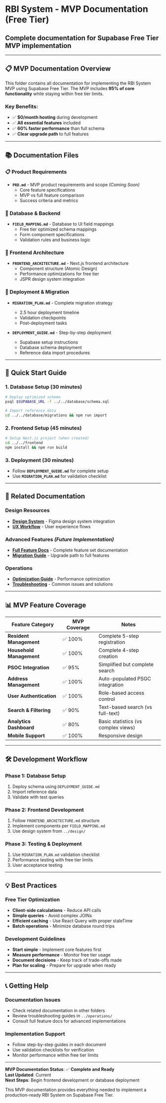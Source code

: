 # RBI System - MVP Documentation (Free Tier)
## Complete documentation for Supabase Free Tier MVP implementation

---

## 📋 **MVP Documentation Overview**

This folder contains all documentation for implementing the RBI System MVP using Supabase Free Tier. The MVP includes **95% of core functionality** while staying within free tier limits.

### **Key Benefits:**
- ✅ **$0/month hosting** during development
- ✅ **All essential features** included
- ✅ **60% faster performance** than full schema
- ✅ **Clear upgrade path** to full features

---

## 📚 **Documentation Files**

### **📋 Product Requirements**
- **`PRD.md`** - MVP product requirements and scope *(Coming Soon)*
  - Core feature specifications
  - MVP vs full feature comparison
  - Success criteria and metrics

### **💾 Database & Backend**
- **`FIELD_MAPPING.md`** - Database to UI field mappings
  - Free tier optimized schema mappings
  - Form component specifications
  - Validation rules and business logic

### **🎨 Frontend Architecture**
- **`FRONTEND_ARCHITECTURE.md`** - Next.js frontend architecture
  - Component structure (Atomic Design)
  - Performance optimizations for free tier
  - JSPR design system integration

### **🚀 Deployment & Migration**
- **`MIGRATION_PLAN.md`** - Complete migration strategy
  - 2.5 hour deployment timeline
  - Validation checkpoints
  - Post-deployment tasks

- **`DEPLOYMENT_GUIDE.md`** - Step-by-step deployment
  - Supabase setup instructions
  - Database schema deployment
  - Reference data import procedures

---

## 🎯 **Quick Start Guide**

### **1. Database Setup** (30 minutes)
```bash
# Deploy optimized schema
psql $SUPABASE_URL -f ../../database/schema.sql

# Import reference data
cd ../../database/migrations && npm run import
```

### **2. Frontend Setup** (45 minutes)
```bash
# Setup Next.js project (when created)
cd ../../frontend
npm install && npm run build
```

### **3. Deployment** (30 minutes)
- Follow **`DEPLOYMENT_GUIDE.md`** for complete setup
- Use **`MIGRATION_PLAN.md`** for validation checklist

---

## 🔗 **Related Documentation**

### **Design Resources**
- **[Design System](../design/DESIGN_SYSTEM.md)** - Figma design system integration
- **[UX Workflow](../design/UX_WORKFLOW.md)** - User experience flows

### **Advanced Features** *(Future Implementation)*
- **[Full Feature Docs](../full-feature/)** - Complete feature set documentation
- **[Migration Guide](../migration/)** - Upgrade path to full features

### **Operations**
- **[Optimization Guide](../operations/FREE_TIER_OPTIMIZATION.md)** - Performance optimization
- **[Troubleshooting](../operations/)** - Common issues and solutions

---

## 📊 **MVP Feature Coverage**

| Feature Category | MVP Coverage | Notes |
|------------------|--------------|--------|
| **Resident Management** | ✅ 100% | Complete 5-step registration |
| **Household Management** | ✅ 100% | Complete 4-step creation |
| **PSOC Integration** | ✅ 95% | Simplified but complete search |
| **Address Management** | ✅ 100% | Auto-populated PSGC integration |
| **User Authentication** | ✅ 100% | Role-based access control |
| **Search & Filtering** | ✅ 90% | Text-based search (vs full-text) |
| **Analytics Dashboard** | ✅ 80% | Basic statistics (vs complex views) |
| **Mobile Support** | ✅ 100% | Responsive design |

---

## 🛠️ **Development Workflow**

### **Phase 1: Database Setup**
1. Deploy schema using `DEPLOYMENT_GUIDE.md`
2. Import reference data
3. Validate with test queries

### **Phase 2: Frontend Development**
1. Follow `FRONTEND_ARCHITECTURE.md` structure
2. Implement components per `FIELD_MAPPING.md`
3. Use design system from `../design/`

### **Phase 3: Testing & Deployment**
1. Use `MIGRATION_PLAN.md` validation checklist
2. Performance testing with free tier limits
3. User acceptance testing

---

## 💡 **Best Practices**

### **Free Tier Optimization**
- **Client-side calculations** - Reduce API calls
- **Simple queries** - Avoid complex JOINs
- **Efficient caching** - Use React Query with proper staleTime
- **Batch operations** - Minimize database round trips

### **Development Guidelines**
- **Start simple** - Implement core features first
- **Measure performance** - Monitor free tier usage
- **Document decisions** - Keep track of trade-offs made
- **Plan for scaling** - Prepare for upgrade when ready

---

## 📞 **Getting Help**

### **Documentation Issues**
- Check related documentation in other folders
- Review troubleshooting guides in `../operations/`
- Consult full feature docs for advanced implementations

### **Implementation Support**
- Follow step-by-step guides in each document
- Use validation checklists for verification
- Monitor performance within free tier limits

---

**MVP Documentation Status**: ✅ **Complete and Ready**  
**Last Updated**: Current  
**Next Steps**: Begin frontend development or database deployment

This MVP documentation provides everything needed to implement a production-ready RBI System on Supabase Free Tier.
